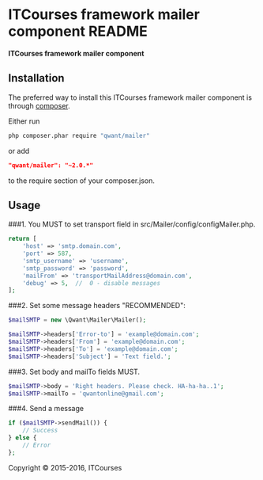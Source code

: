 ITCourses framework mailer component README
============

**ITCourses framework mailer component**



## Installation

The preferred way to install this ITCourses framework mailer component is through [composer](http://getcomposer.org/download/).

Either run

```sh
php composer.phar require "qwant/mailer"
```

or add

```json
"qwant/mailer": "~2.0.*"
```

to the require section of your composer.json.


## Usage

###1. You MUST to set transport field in src/Mailer/config/configMailer.php.

```php
return [
    'host' => 'smtp.domain.com',
    'port' => 587,
    'smtp_username' => 'username',
    'smtp_password' => 'password',
    'mailFrom' => 'transportMailAddress@domain.com',
    'debug' => 5,  //  0 - disable messages
];
```

###2. Set some message headers "RECOMMENDED":

```php
$mailSMTP = new \Qwant\Mailer\Mailer();

$mailSMTP->headers['Error-to'] = 'example@domain.com';
$mailSMTP->headers['From'] = 'example@domain.com';
$mailSMTP->headers['To'] = 'example@domain.com';
$mailSMTP->headers['Subject'] = 'Text field.';
```

###3. Set body and mailTo fields MUST.

```php
$mailSMTP->body = 'Right headers. Please check. HA-ha-ha..1';
$mailSMTP->mailTo = 'qwantonline@gmail.com';
```

###4. Send a message

```php
if ($mailSMTP->sendMail()) {
    // Success
} else {
    // Error
};
```

Copyright © 2015-2016, ITCourses
